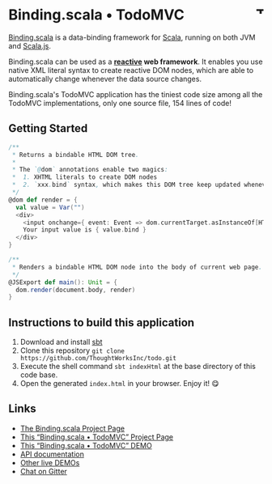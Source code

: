 # Binding.scala • TodoMVC <a href="http://thoughtworks.com/"><img align="right" src="https://www.thoughtworks.com/imgs/tw-logo.png" title="ThoughtWorks" height="15"/></a>

[Binding.scala](https://github.com/ThoughtWorksInc/Binding.scala) is a data-binding framework for [Scala](http://www.scala-lang.org/), running on both JVM and [Scala.js](http://www.scala-js.org/).

Binding.scala can be used as a **[reactive](https://en.wikipedia.org/wiki/Reactive_programming) web framework**.
It enables you use native XML literal syntax to create reactive DOM nodes,
which are able to automatically change whenever the data source changes.

Binding.scala's TodoMVC application has the tiniest code size among all the TodoMVC implementations,
only one source file, 154 lines of code!

## Getting Started

``` scala
/**
 * Returns a bindable HTML DOM tree.
 *
 * The `@dom` annotations enable two magics:
 *  1. XHTML literals to create DOM nodes
 *  2. `xxx.bind` syntax, which makes this DOM tree keep updated whenever `xxx` changes.
 */
@dom def render = {
  val value = Var("")
  <div>
    <input onchange={ event: Event => dom.currentTarget.asInstanceOf[HTMLInputElement].value }/>
    Your input value is { value.bind }
  </div>
}

/**
 * Renders a bindable HTML DOM node into the body of current web page.
 */
@JSExport def main(): Unit = {
  dom.render(document.body, render)
}
```

## Instructions to build this application

1. Download and install [sbt](http://www.scala-sbt.org/)
2. Clone this repository `git clone https://github.com/ThoughtWorksInc/todo.git`
3. Execute the shell command `sbt indexHtml` at the base directory of this code base.
4. Open the generated `index.html` in your browser. Enjoy it! 😋

## Links

* [The Binding.scala Project Page](https://github.com/ThoughtWorksInc/Binding.scala)
* [This “Binding.scala • TodoMVC” Project Page](https://github.com/ThoughtWorksInc/todo)
* [This “Binding.scala • TodoMVC” DEMO](https://thoughtworksinc.github.io/todo)
* [API documentation](https://oss.sonatype.org/service/local/repositories/releases/archive/com/thoughtworks/binding/unidoc_2.11/8.0.0/unidoc_2.11-8.0.0-javadoc.jar/!/com/thoughtworks/binding/package.html)
* [Other live DEMOs](https://thoughtworksinc.github.io/Binding.scala/)
* [Chat on Gitter](https://gitter.im/ThoughtWorksInc/Binding.scala)
